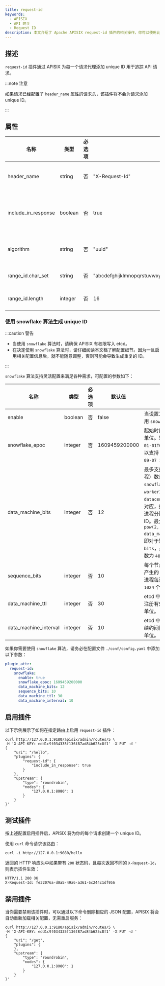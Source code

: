 ```yaml
---
title: request-id
keywords:
  - APISIX
  - API 网关
  - Request ID
description: 本文介绍了 Apache APISIX request-id 插件的相关操作，你可以使用此插件为每个请求代理添加 unique ID 来追踪 API 请求。
---
```


<!--
#
# Licensed to the Apache Software Foundation (ASF) under one or more
# contributor license agreements.  See the NOTICE file distributed with
# this work for additional information regarding copyright ownership.
# The ASF licenses this file to You under the Apache License, Version 2.0
# (the "License"); you may not use this file except in compliance with
# the License.  You may obtain a copy of the License at
#
#     http://www.apache.org/licenses/LICENSE-2.0
#
# Unless required by applicable law or agreed to in writing, software
# distributed under the License is distributed on an "AS IS" BASIS,
# WITHOUT WARRANTIES OR CONDITIONS OF ANY KIND, either express or implied.
# See the License for the specific language governing permissions and
# limitations under the License.
#
-->

## 描述

`request-id` 插件通过 APISIX 为每一个请求代理添加 unique ID 用于追踪 API 请求。

:::note 注意

如果请求已经配置了 `header_name` 属性的请求头，该插件将不会为请求添加 unique ID。

:::

## 属性

| 名称                | 类型    | 必选项   | 默认值         | 有效值 | 描述                           |
| ------------------- | ------- | -------- | -------------- | ------ | ------------------------------ |
| header_name         | string  | 否 | "X-Request-Id" |                       | unique ID 的请求头的名称。         |
| include_in_response | boolean | 否 | true          |                       | 当设置为 `true` 时，将 unique ID 加入返回头。 |
| algorithm           | string  | 否 | "uuid"         | ["uuid", "snowflake", "nanoid", "range_id"] | 指定的 unique ID 生成算法。 |
| range_id.char_set      | string | 否 | "abcdefghijklmnopqrstuvwxyzABCDEFGHIGKLMNOPQRSTUVWXYZ0123456789| 字符串长度最小为 6 | range_id 算法的字符集 |
| range_id.length    | integer | 否 | 16             | 最小值为 6 | range_id 算法的 id 长度 |

### 使用 snowflake 算法生成 unique ID

:::caution 警告

- 当使用 `snowflake` 算法时，请确保 APISIX 有权限写入 etcd。
- 在决定使用 `snowflake` 算法时，请仔细阅读本文档了解配置细节。因为一旦启用相关配置信息后，就不能随意调整，否则可能会导致生成重复的 ID。

:::

`snowflake` 算法支持灵活配置来满足各种需求，可配置的参数如下：

| 名称                | 类型    | 必选项   | 默认值         | 描述                           |
| ------------------- | ------- | -------- | -------------- | ------------------------------ |
| enable                     | boolean  | 否 | false          | 当设置为 `true` 时， 启用 `snowflake` 算法。      |
| snowflake_epoc             | integer  | 否 | 1609459200000  | 起始时间戳，以毫秒为单位。默认为 `2021-01-01T00:00:00Z`, 可以支持 `69 年`到 `2090-09-07 15:47:35Z`。 |
| data_machine_bits          | integer  | 否 | 12             | 最多支持的机器（进程）数量。 与 `snowflake` 定义中 `workerIDs` 和 `datacenterIDs` 的集合对应，插件会为每一个进程分配一个 unique ID。最大支持进程数为 `pow(2, data_machine_bits)`。即对于默认值 `12 bits`，最多支持的进程数为 `4096`。|
| sequence_bits              | integer  | 否 | 10             | 每个节点每毫秒内最多产生的 ID 数量。 每个进程每毫秒最多产生 `1024` 个 ID。 |
| data_machine_ttl           | integer  | 否 | 30             | etcd 中 `data_machine` 注册有效时间，以秒为单位。 |
| data_machine_interval      | integer  | 否 | 10             | etcd 中 `data_machine` 续约间隔时间，以秒为单位。 |

如果你需要使用 `snowflake` 算法，请务必在配置文件 `./conf/config.yaml` 中添加以下参数：

```yaml title="conf/config.yaml"
plugin_attr:
  request-id:
    snowflake:
      enable: true
      snowflake_epoc: 1609459200000
      data_machine_bits: 12
      sequence_bits: 10
      data_machine_ttl: 30
      data_machine_interval: 10
```

## 启用插件

以下示例展示了如何在指定路由上启用 `request-id` 插件：

```shell
curl http://127.0.0.1:9180/apisix/admin/routes/5 \
-H 'X-API-KEY: edd1c9f034335f136f87ad84b625c8f1' -X PUT -d '
{
    "uri": "/hello",
    "plugins": {
        "request-id": {
            "include_in_response": true
        }
    },
    "upstream": {
        "type": "roundrobin",
        "nodes": {
            "127.0.0.1:8080": 1
        }
    }
}'
```

## 测试插件

按上述配置启用插件后，APISIX 将为你的每个请求创建一个 unique ID。

使用 `curl` 命令请求该路由：

```shell
curl -i http://127.0.0.1:9080/hello
```

返回的 HTTP 响应头中如果带有 `200` 状态码，且每次返回不同的 `X-Request-Id`，则表示插件生效：

```shell
HTTP/1.1 200 OK
X-Request-Id: fe32076a-d0a5-49a6-a361-6c244c1df956
```

## 禁用插件

当你需要禁用该插件时，可以通过以下命令删除相应的 JSON 配置，APISIX 将会自动重新加载相关配置，无需重启服务：

```shell
curl http://127.0.0.1:9180/apisix/admin/routes/5 \
-H 'X-API-KEY: edd1c9f034335f136f87ad84b625c8f1' -X PUT -d '
{
    "uri": "/get",
    "plugins": {
    },
    "upstream": {
        "type": "roundrobin",
        "nodes": {
            "127.0.0.1:8080": 1
        }
    }
}'
```
